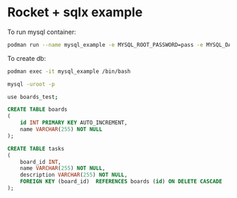 # Rocket + sqlx example
To run mysql container:
```bash
podman run --name mysql_example -e MYSQL_ROOT_PASSWORD=pass -e MYSQL_DATABASE=boards_test -p 3306:3306 mysql:latest
```

To create db:
```bash
podman exec -it mysql_example /bin/bash 

mysql -uroot -p

use boards_test;
```

```sql
CREATE TABLE boards
(
	id INT PRIMARY KEY AUTO_INCREMENT,
	name VARCHAR(255) NOT NULL
);

CREATE TABLE tasks
(
	board_id INT,
	name VARCHAR(255) NOT NULL,
	description VARCHAR(255) NOT NULL,
	FOREIGN KEY (board_id)  REFERENCES boards (id) ON DELETE CASCADE
);
```